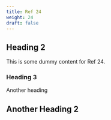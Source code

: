 ```yaml
---
title: Ref 24
weight: 24
draft: false
---
```


## Heading 2

This is some dummy content for Ref 24.

### Heading 3

Another heading

## Another Heading 2

